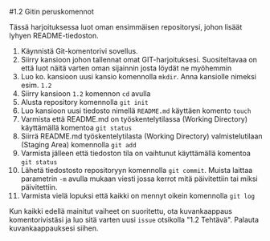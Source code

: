 #1.2 Gitin peruskomennot

Tässä harjoituksessa luot oman ensimmäisen repositorysi, johon lisäät lyhyen README-tiedoston.

1. Käynnistä Git-komentorivi sovellus. 
2. Siirry kansioon johon tallennat omat GIT-harjoituksesi. Suositeltavaa on että luot näitä varten oman sijainnin josta löydät ne myöhemmin
3. Luo ko. kansioon uusi kansio komennolla `mkdir`. Anna kansiolle nimeksi esim. `1.2`
4. Siirry kansioon `1.2` komennon `cd` avulla
5. Alusta repository komennolla `git init`
5. Luo kansioon uusi tiedosto nimellä `README.md` käyttäen komento `touch`
6. Varmista että README.md on työskentelytilassa (Working Directory) käyttämällä komentoa `git status`
7. Siirrä README.md työskentelytilasta (Working Directory) valmistelutilaan (Staging Area) komennolla `git add`
8. Varmista jälleen että tiedoston tila on vaihtunut käyttämällä komentoa `git status`
9. Lähetä tiedostosto repositoryyn komennolla `git commit`. Muista laittaa parametrin `-m` avulla mukaan viesti jossa kerrot mitä päivitettiin tai miksi päivitettiin.
10. Varmista vielä lopuksi että kaikki on mennyt oikein komennolla `git log`

Kun kaikki edellä mainitut vaiheet on suoritettu, ota kuvankaappaus komentorivistäsi ja luo sitä varten uusi `issue` otsikolla "1.2 Tehtävä". Palauta kuvankaappauksesi siihen.
